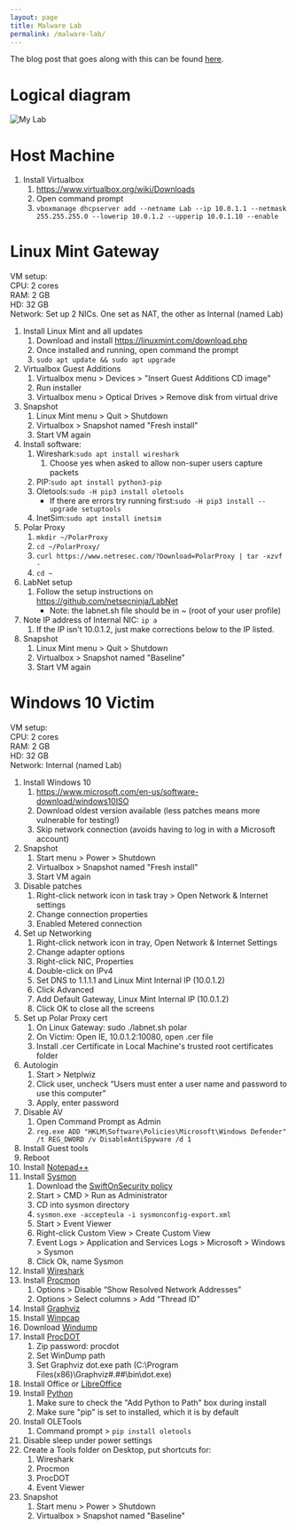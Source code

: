 ```yaml
---
layout: page
title: Malware Lab
permalink: /malware-lab/
---
```


The blog post that goes along with this can be found [here](/how-to/2019/08/20/building-a-malware-analysis-lab).

# Logical diagram
![My Lab](/assets/malware-lab.png)

# Host Machine
1. Install Virtualbox
    1. <https://www.virtualbox.org/wiki/Downloads>
    2. Open command prompt
    3. ```vboxmanage dhcpserver add --netname Lab --ip 10.0.1.1 --netmask 255.255.255.0 --lowerip 10.0.1.2 --upperip 10.0.1.10 --enable```

# Linux Mint Gateway
VM setup:  
CPU: 2 cores  
RAM: 2 GB  
HD: 32 GB  
Network: Set up 2 NICs. One set as NAT, the other as Internal (named Lab)

1. Install Linux Mint and all updates
    1. Download and install <https://linuxmint.com/download.php>
    2. Once installed and running, open command the prompt
    3. ```sudo apt update && sudo apt upgrade```
2. Virtualbox Guest Additions
    1. Virtualbox menu > Devices > "Insert Guest Additions CD image"
    2. Run installer
    3. Virtualbox menu > Optical Drives > Remove disk from virtual drive
3. Snapshot
    1. Linux Mint menu > Quit > Shutdown
    2. Virtualbox > Snapshot named "Fresh install"
    3. Start VM again
4. Install software:
    1. Wireshark:```sudo apt install wireshark```
        1. Choose yes when asked to allow non-super users capture packets
    2. PIP:```sudo apt install python3-pip```
    3. Oletools:```sudo -H pip3 install oletools```
        * If there are errors try running first:```sudo -H pip3 install --upgrade setuptools```
    4. InetSim:```sudo apt install inetsim```
5. Polar Proxy
    1. ```mkdir ~/PolarProxy```
    2. ```cd ~/PolarProxy/```
    3. ```curl https://www.netresec.com/?Download=PolarProxy | tar -xzvf -```
    4. ```cd ~```
6. LabNet setup
    1. Follow the setup instructions on <https://github.com/netsecninja/LabNet>
        * Note: the labnet.sh file should be in ~ (root of your user profile)
7. Note IP address of Internal NIC: ```ip a```
    1. If the IP isn't 10.0.1.2, just make corrections below to the IP listed.
8. Snapshot
    1. Linux Mint menu > Quit > Shutdown
    2. Virtualbox > Snapshot named "Baseline"
    3. Start VM again

# Windows 10 Victim
VM setup:  
CPU: 2 cores  
RAM: 2 GB  
HD: 32 GB  
Network: Internal (named Lab)

1. Install Windows 10
    1. <https://www.microsoft.com/en-us/software-download/windows10ISO>
    2. Download oldest version available (less patches means more vulnerable for testing!)
    3. Skip network connection (avoids having to log in with a Microsoft account)
2. Snapshot
    1. Start menu > Power > Shutdown
    2. Virtualbox > Snapshot named "Fresh install"
    3. Start VM again 
3. Disable patches
    1. Right-click network icon in task tray > Open Network & Internet settings
    2. Change connection properties
    3. Enabled Metered connection
4. Set up Networking
    1. Right-click network icon in tray, Open Network & Internet Settings
    2. Change adapter options
    3. Right-click NIC, Properties
    4. Double-click on IPv4
    5. Set DNS to 1.1.1.1 and Linux Mint Internal IP (10.0.1.2)
    6. Click Advanced
    7. Add Default Gateway, Linux Mint Internal IP (10.0.1.2)
    8. Click OK to close all the screens
5. Set up Polar Proxy cert
    1. On Linux Gateway: sudo ./labnet.sh polar
    2. On Victim: Open IE, 10.0.1.2:10080, open .cer file
    3. Install .cer Certificate in Local Machine's trusted root certificates folder
6. Autologin
    1. Start > Netplwiz
    2. Click user, uncheck “Users must enter a user name and password to use this computer”
    3. Apply, enter password
7. Disable AV
    1. Open Command Prompt as Admin
    2. ```reg.exe ADD "HKLM\Software\Policies\Microsoft\Windows Defender" /t REG_DWORD /v DisableAntiSpyware /d 1```
8. Install Guest tools
9. Reboot
10. Install [Notepad++](https://notepad-plus-plus.org/download/)
11. Install [Sysmon](https://docs.microsoft.com/en-us/sysinternals/downloads/sysmon)
    1. Download the [SwiftOnSecurity policy](https://raw.githubusercontent.com/SwiftOnSecurity/sysmon-config/master/sysmonconfig-export.xml)
    2. Start > CMD > Run as Administrator
    3. CD into sysmon directory
    4. ```sysmon.exe -accepteula -i sysmonconfig-export.xml```
    5. Start > Event Viewer
    6. Right-click Custom View > Create Custom View
    7. Event Logs > Application and Services Logs > Microsoft > Windows > Sysmon
    8. Click Ok, name Sysmon
12. Install [Wireshark](https://www.wireshark.org/#download)
13. Install [Procmon](https://docs.microsoft.com/en-us/sysinternals/downloads/procmon)
    1. Options > Disable “Show Resolved Network Addresses”
    2. Options > Select columns > Add “Thread ID”
14. Install [Graphviz](http://www.graphviz.org/download/)
15. Install [Winpcap](https://www.winpcap.org/install/default.htm)
16. Download [Windump](https://www.winpcap.org/windump/install/default.htm)
17. Install [ProcDOT](http://procdot.com/downloadprocdotbinaries.htm)
    1. Zip password: procdot
    2. Set WinDump path
    3. Set Graphviz dot.exe path (C:\Program Files(x86)\Graphviz#.##\bin\dot.exe)
18. Install Office or [LibreOffice](https://www.libreoffice.org/download/download/)
19. Install [Python](https://www.python.org/downloads/windows/)
    1. Make sure to check the "Add Python to Path" box during install
    2. Make sure "pip" is set to installed, which it is by default
20. Install OLETools
    1. Command prompt > ```pip install oletools```
21. Disable sleep under power settings
22. Create a Tools folder on Desktop, put shortcuts for:
    1. Wireshark
    2. Procmon
    3. ProcDOT
    4. Event Viewer
23. Snapshot
    1. Start menu > Power > Shutdown
    2. Virtualbox > Snapshot named "Baseline"

